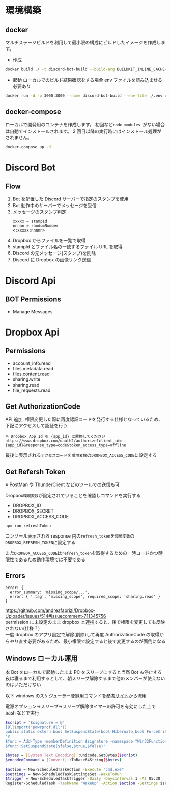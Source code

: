 # 環境構築

## docker

マルチステージビルドを利用して最小限の構成にビルドしたイメージを作成します。

- 作成

```bash
docker build ./ -t discord-bot-build --build-arg BUILDKIT_INLINE_CACHE=1
```

- 起動
  ローカルでのビルド結果確認をする場合 env ファイルを読み込ませる必要あり

```bash
docker run -d -p 3000:3000 --name discord-bot-build --env-file ./.env discord-bot-build
```

## docker-compose

ローカルで開発用のコンテナを作成します。
初回など`node_modules `がない場合は自動でインストールされます。
2 回目以降の実行時にはインストール処理がされません。

```bash
docker-compose up -d
```

# Discord Bot

## Flow

1. Bot を配置した Discord サーバーで指定のスタンプを使用
1. Bot 動作中のサーバーでメッセージを受信
1. メッセージのスタンプ判定
   ```
   xxxxx = stampId
   nnnnn = randomNumber
   <:xxxxx:nnnnn>
   ```
1. Dropbox からファイルを一覧で取得
1. stampId とファイル名の一致するファイル URL を取得
1. Discord の元メッセージ(スタンプ)を削除
1. Discord に Dropbox の画像リンク送信

# Discord Api

## BOT Permissions

- Manage Messages

# Dropbox Api

## Permissions

- account_info.read
- files.metadata.read
- files.content.read
- sharing.write
- sharing.read
- file_requests.read

## Get AuthorizationCode

API 追加, 権限変更した際に再度認証コードを発行する仕様となっているため、下記にアクセスして認証を行う

```
※ Dropbox App Id を {app_id} に置換してください
https://www.dropbox.com/oauth2/authorize?client_id={app_id}&response_type=code&token_access_type=offline
```

最後に表示される`アクセスコード`を`環境変数`の`DROPBOX_ACCESS_CODE`に設定する

## Get Refersh Token

※ PostMan や ThunderClient などのツールでの送信も可

Dropbox`環境変数`が設定されていることを確認しコマンドを実行する

- DROPBOX_ID
- DROPBOX_SECRET
- DROPBOX_ACCESS_CODE

```
npm run refreshToken
```

コンソール表示される response 内の`refresh_token`を`環境変数`の`DROPBOX_REFRESH_TOKEN`に設定する

また`DROPBOX_ACCESS_CODE`は`refresh_token`を取得するための一時コードかつ時限性であるため動作環境では不要である

## Errors

```
error: {
  error_summary: 'missing_scope/...',
  error: { '.tag': 'missing_scope', required_scope: 'sharing.read' }
}
```

https://github.com/andreafabrizi/Dropbox-Uploader/issues/514#issuecomment-711345756  
permission に未設定のまま dropbox と連携すると、後で権限を変更しても反映されない(仕様？)  
一度 dropbox のアプリ設定で解除(削除)して再度 AuthorizationCode の取得からやり直す必要があるため、最小権限で設定すると後で変更するのが面倒になる

## Windows ローカル運用

本 Bot をローカルで起動したまま PC をスリープにすると当然 Bot も停止する  
夜は寝るまで利用するとして、朝スリープ解除するまで他のメンバーが使えないのはいただけない

以下 windows のスケジューラー登録用コマンドを[参考サイト](https://ishi-pc.net/colum/auto-sleep/)から流用

電源オプション->スリープ->スリープ解除タイマーの許可を有効にした上で bash などで実行

```bash
$script = '$signature = @"
[DllImport("powrprof.dll")]
public static extern bool SetSuspendState(bool Hibernate,bool ForceCritical,bool DisableWakeEvent);
"@
$func = Add-Type -memberDefinition $signature -namespace "Win32Functions" -name "SetSuspendStateFunction" -passThru
$func::SetSuspendState($false,$true,$false)'

$bytes = [System.Text.Encoding]::Unicode.GetBytes($script)
$encodedCommand = [Convert]::ToBase64String($bytes)

$action = New-ScheduledTaskAction -Execute "cmd.exe"
$settings = New-ScheduledTaskSettingsSet -WakeToRun
$trigger = New-ScheduledTaskTrigger -Daily -DaysInterval 1 -At 05:30
Register-ScheduledTask -TaskName "WakeUp" -Action $action -Settings $settings -Trigger $trigger -Force
```
